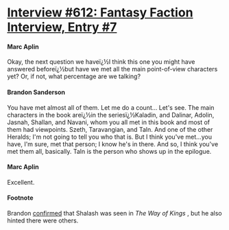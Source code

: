 # [Interview #612: Fantasy Faction Interview, Entry #7](https://www.theoryland.com/intvmain.php?i=612#7)

#### Marc Aplin

Okay, the next question we haveï¿½I think this one you might have answered beforeï¿½but have we met all the main point-of-view characters yet? Or, if not, what percentage are we talking?

#### Brandon Sanderson

You have met almost all of them. Let me do a count... Let's see. The main characters in the book areï¿½in the seriesï¿½Kaladin, and Dalinar, Adolin, Jasnah, Shallan, and Navani, whom you all met in this book and most of them had viewpoints. Szeth, Taravangian, and Taln. And one of the other Heralds; I'm not going to tell you who that is. But I think you've met...you have, I'm sure, met that person; I know he's in there. And so, I think you've met them all, basically. Taln is the person who shows up in the epilogue.

#### Marc Aplin

Excellent.

#### Footnote

Brandon
[confirmed](http://www.theoryland.com/intvmain.php?i=706#1)
that Shalash was seen in
*The Way of Kings*
, but he also hinted there were others.

